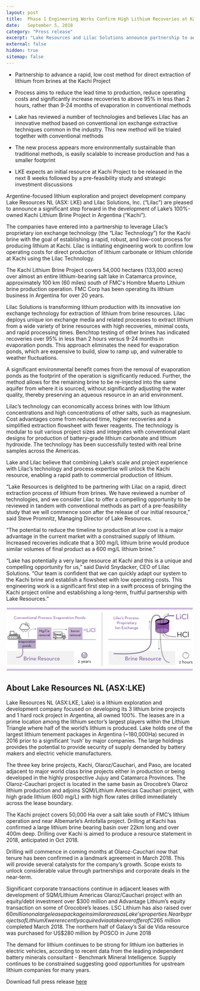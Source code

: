 ```yaml
---
layout: post
title:  Phase 1 Engineering Works Confirm High Lithium Recoveries at Kachi
date:   September 5, 2018
category: "Press release"
excerpt: "Lake Resources and Lilac Solutions announce partnership to advance a rapid, low cost method for direct extraction of lithium from brines at the Kachi Project in Argentina."
external: false
hidden: true
sitemap: false
---
```


* Partnership to advance a rapid, low cost method for direct extraction of lithium from brines at the Kachi Project

* Process aims to reduce the lead time to production, reduce operating costs and significantly increase recoveries to above 95% in less than 2 hours, rather than 9-24 months of evaporation in conventional methods

* Lake has reviewed a number of technologies and believes Lilac has an innovative method based on conventional ion exchange extractive techniques common in the industry. This new method will be trialed together with conventional methods

* The new process appears more environmentally sustainable than traditional methods, is easily scalable to increase production and has a smaller footprint

* LKE expects an initial resource at Kachi Project to be released in the next 8 weeks followed by a pre-feasibility study and strategic investment discussions

Argentine-focused lithium exploration and project development company Lake Resources NL (ASX: LKE) and Lilac Solutions, Inc. (“Lilac”) are pleased to announce a significant step forward in the development of Lake’s 100%-owned Kachi Lithium Brine Project in Argentina (“Kachi”).

The companies have entered into a partnership to leverage Lilac’s proprietary ion exchange technology (the “Lilac Technology”) for the Kachi brine with the goal of establishing a rapid, robust, and low-cost process for producing lithium at Kachi.  Lilac is initiating engineering work to confirm low operating costs for direct production of lithium carbonate or lithium chloride at Kachi using the Lilac Technology.

The Kachi Lithium Brine Project covers 54,000 hectares (133,000 acres) over almost an entire lithium-bearing salt lake in Catamarca province, approximately 100 km (60 miles) south of FMC's Hombre Muerto Lithium brine production operation. FMC Corp has been operating its lithium business in Argentina for over 20 years.

Lilac Solutions is transforming lithium production with its innovative ion exchange technology for extraction of lithium from brine resources.  Lilac deploys unique ion exchange media and related processes to extract lithium from a wide variety of brine resources with high recoveries, minimal costs, and rapid processing times. Benchtop testing of other brines has indicated recoveries over 95% in less than 2 hours versus 9-24 months in evaporation ponds.  This approach eliminates the need for evaporation ponds, which are expensive to build, slow to ramp up, and vulnerable to weather fluctuations.

A significant environmental benefit comes from the removal of evaporation ponds as the footprint of the operation is significantly reduced.  Further, the method allows for the remaining brine to be re-injected into the same aquifer from where it is sourced, without significantly adjusting the water quality, thereby preserving an aqueous resource in an arid environment.

Lilac’s technology can economically access brines with low lithium concentrations and high concentrations of other salts, such as magnesium.  Cost advantages come from reduced time, higher recoveries and a simplified extraction flowsheet with fewer reagents.  The technology is modular to suit various project sizes and integrates with conventional plant designs for production of battery-grade lithium carbonate and lithium hydroxide.  The technology has been successfully tested with real brine samples across the Americas.

Lake and Lilac believe that combining Lake’s scale and project experience with Lilac’s technology and process expertise will unlock the Kachi resource, enabling a rapid path to commercial production of lithium.

“Lake Resources is delighted to be partnering with Lilac on a rapid, direct extraction process of lithium from brines.  We have reviewed a number of technologies, and we consider Lilac to offer a compelling opportunity to be reviewed in tandem with conventional methods as part of a pre-feasibility study that we will commence soon after the release of our initial resource,” said Steve Promnitz, Managing Director of Lake Resources.

“The potential to reduce the timeline to production at low cost is a major advantage in the current market with a constrained supply of lithium.  Increased recoveries indicate that a 300 mg/L lithium brine would produce similar volumes of final product as a 600 mg/L lithium brine.”

“Lake has potentially a very large resource at Kachi and this is a unique and compelling opportunity for us,” said David Snydacker, CEO of Lilac Solutions.  “Our team is confident that we can quickly adapt our system to the Kachi brine and establish a flowsheet with low operating costs.  This engineering work is a significant first step in a swift process of bringing the Kachi project online and establishing a long-term, fruitful partnership with Lake Resources.”

![](/assets/Lilac+Solutions+-+Process+Comparison+Diagrams_2018.08-lines.png)

## About Lake Resources NL (ASX:LKE)

Lake Resources NL (ASX:LKE, Lake) is a lithium exploration and development company focused on developing its 3 lithium brine projects and 1 hard rock project in Argentina, all owned 100%. The leases are in a prime location among the lithium sector’s largest players within the Lithium Triangle where half of the world’s lithium is produced.  Lake holds one of the largest lithium tenement packages in Argentina (~180,000Ha) secured in 2016 prior to a significant ‘rush’ by major companies. The large holdings provides the potential to provide security of supply demanded by battery makers and electric vehicle manufacturers.

The three key brine projects, Kachi, Olaroz/Cauchari, and Paso, are located adjacent to major world class brine projects either in production or being developed in the highly prospective Jujuy and Catamarca Provinces.  The Olaroz-Cauchari project is located in the same basin as Orocobre’s Olaroz lithium production and adjoins SQM/Lithium Americas Cauchari project, with high grade lithium (600 mg/L) with high flow rates drilled immediately across the lease boundary. 

The Kachi project covers 50,000 Ha over a salt lake south of FMC’s lithium operation and near Albemarle’s Antofalla project. Drilling at Kachi has confirmed a large lithium brine bearing basin over 22km long and over 400m deep. Drilling over Kachi is aimed to produce a resource statement in 2018, anticipated in Oct 2018.

Drilling will commence in coming months at Olaroz-Cauchari now that tenure has been confirmed in a landmark agreement in March 2018. This will provide several catalysts for the company’s growth. Scope exists to unlock considerable value through partnerships and corporate deals in the near-term.

Significant corporate transactions continue in adjacent leases with development of SQM/Lithium Americas Olaroz/Cauchari project with an equity/debt investment over $300 million and Advantage Lithium’s equity transaction on some of Orocobre’s leases.  LSC Lithium has also raised over $60 million on a large lease package in similar areas as Lake’s properties. Nearby projects of Lithium X were recently acquired via a takeover offer of C$265 million completed March 2018. The northern half of Galaxy’s Sal de Vida resource was purchased for US$280 million by POSCO in June 2018

The demand for lithium continues to be strong for lithium ion batteries in electric vehicles, according to recent data from the leading independent battery minerals consultant - Benchmark Mineral Intelligence.  Supply continues to be constrained suggesting good opportunities for upstream lithium companies for many years.

Download full press release [here](/assets/Lake+Resources+-+Lilac+Solutions+-+September+2018.pdf)